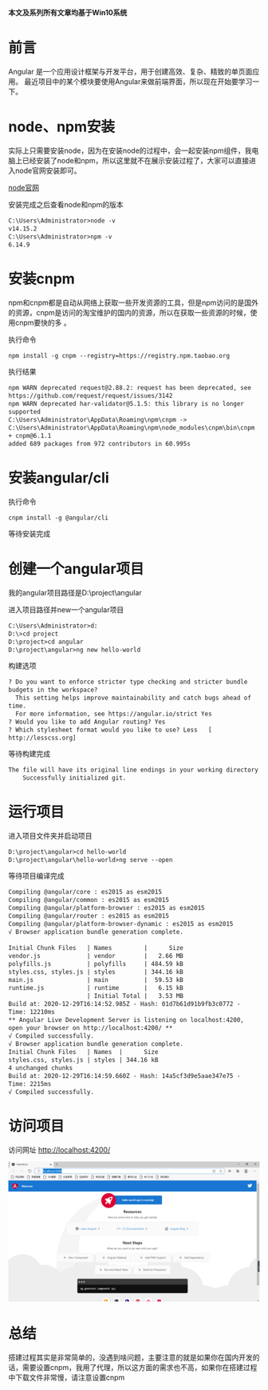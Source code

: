 **本文及系列所有文章均基于Win10系统**

# 前言

Angular 是一个应用设计框架与开发平台，用于创建高效、复杂、精致的单页面应用。 最近项目中的某个模块要使用Angular来做前端界面，所以现在开始要学习一下。

# node、npm安装

实际上只需要安装node，因为在安装node的过程中，会一起安装npm组件，我电脑上已经安装了node和npm，所以这里就不在展示安装过程了，大家可以直接进入node官网安装即可。

[node官网](https://nodejs.org/en/)

安装完成之后查看node和npm的版本

```shell
C:\Users\Administrator>node -v
v14.15.2
C:\Users\Administrator>npm -v
6.14.9
```

# 安装cnpm

npm和cnpm都是自动从网络上获取一些开发资源的工具，但是npm访问的是国外的资源，cnpm是访问的淘宝维护的国内的资源，所以在获取一些资源的时候，使用cnpm要快的多 。

执行命令

```shell
npm install -g cnpm --registry=https://registry.npm.taobao.org
```

执行结果

```shell
npm WARN deprecated request@2.88.2: request has been deprecated, see https://github.com/request/request/issues/3142
npm WARN deprecated har-validator@5.1.5: this library is no longer supported
C:\Users\Administrator\AppData\Roaming\npm\cnpm -> C:\Users\Administrator\AppData\Roaming\npm\node_modules\cnpm\bin\cnpm
+ cnpm@6.1.1
added 689 packages from 972 contributors in 60.995s
```

# 安装angular/cli

执行命令

```shell
cnpm install -g @angular/cli
```

等待安装完成

# 创建一个angular项目

我的angular项目路径是D:\project\angular

进入项目路径并new一个angular项目

```shell
C:\Users\Administrator>d:
D:\>cd project
D:\project>cd angular
D:\project\angular>ng new hello-world
```

构建选项

```she
? Do you want to enforce stricter type checking and stricter bundle budgets in the workspace?
  This setting helps improve maintainability and catch bugs ahead of time.
  For more information, see https://angular.io/strict Yes
? Would you like to add Angular routing? Yes
? Which stylesheet format would you like to use? Less   [ http://lesscss.org]
```

等待构建完成

```shell
The file will have its original line endings in your working directory
    Successfully initialized git.
```

# 运行项目

进入项目文件夹并启动项目

```shell
D:\project\angular>cd hello-world
D:\project\angular\hello-world>ng serve --open
```

等待项目编译完成

```shell
Compiling @angular/core : es2015 as esm2015
Compiling @angular/common : es2015 as esm2015
Compiling @angular/platform-browser : es2015 as esm2015
Compiling @angular/router : es2015 as esm2015
Compiling @angular/platform-browser-dynamic : es2015 as esm2015
√ Browser application bundle generation complete.

Initial Chunk Files   | Names         |      Size
vendor.js             | vendor        |   2.66 MB
polyfills.js          | polyfills     | 484.59 kB
styles.css, styles.js | styles        | 344.16 kB
main.js               | main          |  59.53 kB
runtime.js            | runtime       |   6.15 kB
                      | Initial Total |   3.53 MB
Build at: 2020-12-29T16:14:52.985Z - Hash: 01d7b61d91b9fb3c0772 - Time: 12210ms
** Angular Live Development Server is listening on localhost:4200, open your browser on http://localhost:4200/ **
√ Compiled successfully.
√ Browser application bundle generation complete.
Initial Chunk Files   | Names  |      Size
styles.css, styles.js | styles | 344.16 kB
4 unchanged chunks
Build at: 2020-12-29T16:14:59.660Z - Hash: 14a5cf3d9e5aae347e75 - Time: 2215ms
√ Compiled successfully.
```

# 访问项目

访问网址 [http://localhost:4200/](http://localhost:4200/)

![项目首页](./images/web-index.jpg)

# 总结

搭建过程其实是非常简单的，没遇到啥问题，主要注意的就是如果你在国内开发的话，需要设置cnpm，我用了代理，所以这方面的需求也不高，如果你在搭建过程中下载文件非常慢，请注意设置cnpm